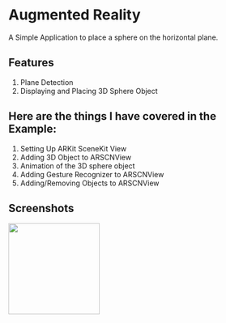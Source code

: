 # Augmented Reality

A Simple Application to place a sphere on the horizontal plane.

## Features

1. Plane Detection
2. Displaying and Placing 3D Sphere Object 

## Here are the things I have covered in the Example:

1. Setting Up ARKit SceneKit View
2. Adding 3D Object to ARSCNView
3. Animation of the 3D sphere object
4. Adding Gesture Recognizer to ARSCNView
5. Adding/Removing Objects to ARSCNView

## Screenshots

<img src= "/Documentation/image-1.PNG" width="180">
